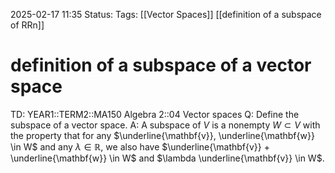 2025-02-17 11:35
Status: 
Tags: [[Vector Spaces]] [[definition of a subspace of RRn]]
# definition of a subspace of a vector space

TD: YEAR1::TERM2::MA150 Algebra 2::04 Vector spaces 
Q: Define the subspace of a vector space.
A: A subspace of $V$ is a nonempty $W \subset V$ with the property that for any $\underline{\mathbf{v}}, \underline{\mathbf{w}} \in W$ and any $\lambda \in \mathbb{R}$, we also have $\underline{\mathbf{v}} + \underline{\mathbf{w}} \in W$ and $\lambda \underline{\mathbf{v}} \in W$.
<!--ID: 1739792931964-->
